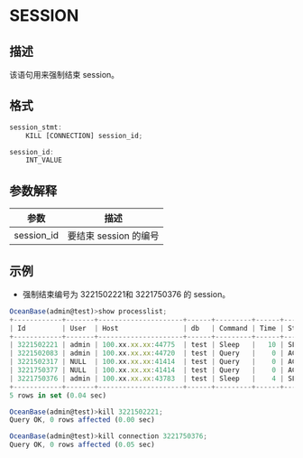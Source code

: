 SESSION 
============================



描述 
-----------

该语句用来强制结束 session。

格式 
-----------

```javascript
session_stmt:
    KILL [CONNECTION] session_id;

session_id:
    INT_VALUE
```



参数解释 
-------------



|   **参数**   |     **描述**      |
|------------|-----------------|
| session_id | 要结束 session 的编号 |



示例 
-----------

* 强制结束编号为 3221502221和 3221750376 的 session。




```javascript
OceanBase(admin@test)>show processlist;
+------------+-------+---------------------+------+---------+------+--------+----------------------------------+
| Id         | User  | Host                | db   | Command | Time | State  | Info                             |
+------------+-------+---------------------+------+---------+------+--------+----------------------------------+
| 3221502221 | admin | 100.xx.xx.xx:44775  | test | Sleep   |   10 | SLEEP  | NULL                             |
| 3221502083 | admin | 100.xx.xx.xx:44720  | test | Query   |    0 | ACTIVE | show processlist                 |
| 3221502317 | NULL  | 100.xx.xx.xx:41414  | test | Query   |    0 | ACTIVE | REMOTE/DISTRIBUTE PLAN EXECUTING |
| 3221750377 | NULL  | 100.xx.xx.xx:41414  | test | Query   |    0 | ACTIVE | REMOTE/DISTRIBUTE PLAN EXECUTING |
| 3221750376 | admin | 100.xx.xx.xx:43783  | test | Sleep   |    4 | SLEEP  | NULL                             |
+------------+-------+---------------------+------+---------+------+--------+----------------------------------+
5 rows in set (0.04 sec)

OceanBase(admin@test)>kill 3221502221;
Query OK, 0 rows affected (0.00 sec)

OceanBase(admin@test)>kill connection 3221750376;
Query OK, 0 rows affected (0.05 sec)
```


